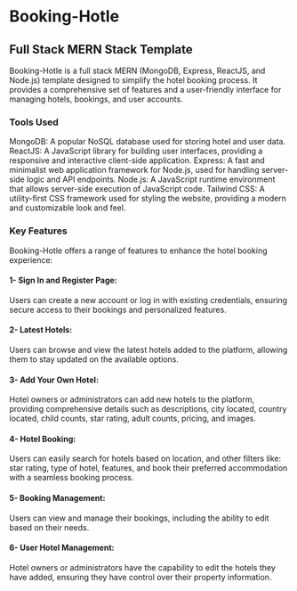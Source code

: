 # Booking-Hotle
## Full Stack MERN Stack Template
Booking-Hotle is a full stack MERN (MongoDB, Express, ReactJS, and Node.js) template designed to simplify the hotel booking process. It provides a comprehensive set of features and a user-friendly interface for managing hotels, bookings, and user accounts.

### Tools Used
MongoDB: A popular NoSQL database used for storing hotel and user data.
ReactJS: A JavaScript library for building user interfaces, providing a responsive and interactive client-side application.
Express: A fast and minimalist web application framework for Node.js, used for handling server-side logic and API endpoints.
Node.js: A JavaScript runtime environment that allows server-side execution of JavaScript code.
Tailwind CSS: A utility-first CSS framework used for styling the website, providing a modern and customizable look and feel.

### Key Features
Booking-Hotle offers a range of features to enhance the hotel booking experience:

#### 1- Sign In and Register Page: 
Users can create a new account or log in with existing credentials, ensuring secure access to their bookings and personalized features.

#### 2- Latest Hotels: 
Users can browse and view the latest hotels added to the platform, allowing them to stay updated on the available options.

#### 3- Add Your Own Hotel: 
Hotel owners or administrators can add new hotels to the platform, providing comprehensive details such as descriptions, city located, country located, child counts, star rating, adult counts, pricing, and images.

#### 4- Hotel Booking: 
Users can easily search for hotels based on location, and other filters like: star rating, type of hotel, features, and book their preferred accommodation with a seamless booking process.

#### 5- Booking Management: 
Users can view and manage their bookings, including the ability to edit based on their needs.

#### 6- User Hotel Management: 
Hotel owners or administrators have the capability to edit the hotels they have added, ensuring they have control over their property information.
